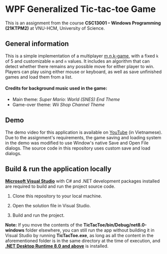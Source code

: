 # WPF Generalized Tic-tac-toe Game

This is an assignment from the course **CSC13001 – Windows Programming (21KTPM2)** at VNU-HCM, University of Science.

## General information
This is a simple implementation of a multiplayer [m,n,k-game](https://en.wikipedia.org/wiki/M,n,k-game), with a fixed `k` of $5$ and customizable `m` and `n` values. It includes an algorithm that can detect whether there remains any possible move for either player to win. Players can play using either mouse or keyboard, as well as save unfinished games and load them from a list.

#### Credits for background music used in the game:
- Main theme: *Super Mario: World (SNES) End Theme*
- Game-over theme: *Wii Shop Channel Theme*

## Demo
The demo video for this application is available on [YouTube](https://youtu.be/gdkQVo9UXRM) (in Vietnamese). Due to the assignment's requirements, the game saving and loading system in the demo was modified to use Window's native Save and Open File dialogs. The source code in this repository uses custom save and load dialogs.

## Build & run the application locally
[**Microsoft Visual Studio**](https://visualstudio.microsoft.com/vs/community/) with C# and .NET development packages installed are required to build and run the project source code.

1. Clone this repository to your local machine.

2. Open the solution file in Visual Studio.

3. Build and run the project.

**Note:** If you move the contents of the **TicTacToe/bin/Debug/net8.0-windows** folder elsewhere, you can still run the app without building it in Visual Studio by running **TicTacToe.exe**, as long as all the content in the aforementioned folder is in the same directory at the time of execution, and [**.NET Desktop Runtime 8.0 and above**](https://dotnet.microsoft.com/en-us/download/dotnet/8.0) is installed.
